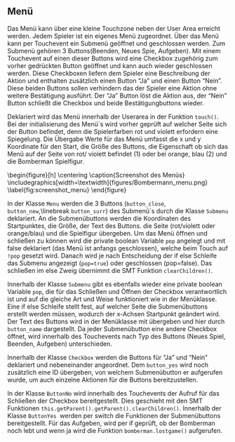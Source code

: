 ## Menü

Das Menü kann über eine kleine Touchzone neben der User Area erreicht werden. Jedem Spieler ist ein eigenes Menü zugeordnet. Über das Menü kann per Touchevent ein Submenü geöffnet und geschlossen werden. Zum Submenü gehören 3 Buttons(Beenden, Neues Spie, Aufgeben). Mit einem Touchevent auf einen dieser Buttons wird eine Checkbox zugehörig zum vorher gedrückten Button geöffnet und kann auch wieder geschlossen werden. Diese Checkboxen liefern dem Spieler eine Beschreibung der Aktion und enthalten zusätzlich einen Button “Ja” und einen Button “Nein”. Diese beiden Buttons sollen verhindern das der Spieler eine Aktion ohne weitere Bestätigung ausführt. Der “Ja” Button löst die Aktion aus, der “Nein” Button schließt die Checkbox und beide Bestätigungbuttons wieder.

Deklariert wird das Menü innerhalb der Userarea in der Funktion  `touch()`. Bei der initialisierung des Menü´s wird vorher geprüft auf welcher Seite sich der Button befindet, denn die Spielerfarben rot und violett erfordern eine Spiegelung. Die Übergabe Werte für das Menü umfasst die x und y Koordinate für den Start, die Größe des Buttons, die Eigenschaft ob sich das Menü auf der Seite von rot/ violett befindet (1) oder bei orange, blau (2) und die Bomberman Spielfigur.

\begin{figure}[h]
    \centering
    \caption{Screenshot des Menüs}
    \includegraphics[width=\textwidth]{figures/Bombermann_menu.png}
    \label{fig:screenshot_menu}
\end{figure}


In der Klasse `Menu` werden die 3 Buttons (`button_close`, `button_new`,\linebreak `button_surr`) des Submenü´s durch die Klasse `Submenu` deklariert. An die Submenübuttons werden die Koordinaten des Startpunktes, die Größe, der Text des Buttons. die Seite (rot/violett oder orange/blau) und die Spielfigur übergeben. Um das Menü öffnen und schließen zu können wird die private boolean Variable `pop` angelegt und mit false deklariert (das Menü ist anfangs geschlossen), welche beim Touch auf `!pop` gesetzt wird. Danach wird je nach Entscheidung der if else Schleife das Submenu angezeigt (`pop=true`) oder geschlossen (pop=false). Das schließen im else Zweig übernimmt die SMT Funktion `clearChildren()`.

Innerhalb der Klasse `Submenu` gibt es ebenfalls wieder eine private boolean Variable `pop`, die für das Schließen und Öffnen der Checkbox verantwortlich ist und auf die gleiche Art und Weise funktioniert wie in der Menüklasse. Eine if else Schleife stellt fest, auf welcher Seite die Submenübuttons erstellt werden müssen, wodurch der x-Achsen Startpunkt geändert wird. Der Text des Buttons wird in der Menüklasse mit übergeben und hier durch `button_name` dargestellt. Da jeder Submenübutton eine andere Checkbox öffnet, wird innerhalb des Touchevents nach Typ des Buttons (Neues Spiel, Beenden, Aufgeben) unterschieden.

Innerhalb der Klasse `Checkbox` werden die Buttons für “Ja” und “Nein” deklariert und nebeneinander angeordnet. Dem `button_yes` wird noch zusätzlich eine ID übergeben, von welchem Submenübutton er aufgerufen wurde, um auch einzelne Aktionen für die Buttons bereitzustellen.

In der Klasse `ButtonNo` wird innerhalb des Touchevents der Aufruf für das Schließen der Checkbox bereitgestellt. Dies geschieht mit den SMT Funktionen `this.getParent().getParent().clearChildren()`.
Innerhalb der Klasse `ButtonYes`  werden per switch die Funktionen der Submenübuttons bereitgestellt. Für das Aufgeben, wird per if geprüft, ob der Bomberman noch lebt und wenn ja wird die Funktion `bomberman.lostgame()`
aufgerufen.
